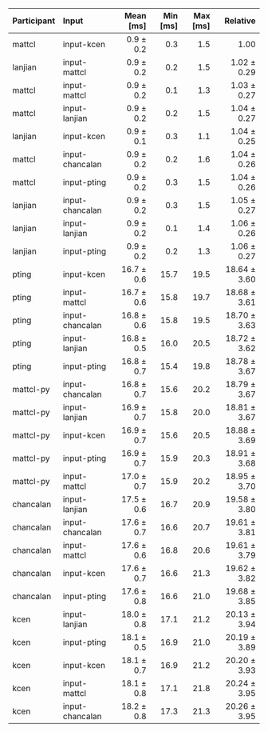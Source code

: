 | Participant | Input | Mean [ms] | Min [ms] | Max [ms] | Relative |
|:---|:---|---:|---:|---:|---:|
| mattcl | input-kcen | 0.9 ± 0.2 | 0.3 | 1.5 | 1.00 |
| lanjian | input-mattcl | 0.9 ± 0.2 | 0.2 | 1.5 | 1.02 ± 0.29 |
| mattcl | input-mattcl | 0.9 ± 0.2 | 0.1 | 1.3 | 1.03 ± 0.27 |
| mattcl | input-lanjian | 0.9 ± 0.2 | 0.2 | 1.5 | 1.04 ± 0.27 |
| lanjian | input-kcen | 0.9 ± 0.1 | 0.3 | 1.1 | 1.04 ± 0.25 |
| mattcl | input-chancalan | 0.9 ± 0.2 | 0.2 | 1.6 | 1.04 ± 0.26 |
| mattcl | input-pting | 0.9 ± 0.2 | 0.3 | 1.5 | 1.04 ± 0.26 |
| lanjian | input-chancalan | 0.9 ± 0.2 | 0.3 | 1.5 | 1.05 ± 0.27 |
| lanjian | input-lanjian | 0.9 ± 0.2 | 0.1 | 1.4 | 1.06 ± 0.26 |
| lanjian | input-pting | 0.9 ± 0.2 | 0.2 | 1.3 | 1.06 ± 0.27 |
| pting | input-kcen | 16.7 ± 0.6 | 15.7 | 19.5 | 18.64 ± 3.60 |
| pting | input-mattcl | 16.7 ± 0.6 | 15.8 | 19.7 | 18.68 ± 3.61 |
| pting | input-chancalan | 16.8 ± 0.6 | 15.8 | 19.5 | 18.70 ± 3.63 |
| pting | input-lanjian | 16.8 ± 0.5 | 16.0 | 20.5 | 18.72 ± 3.62 |
| pting | input-pting | 16.8 ± 0.7 | 15.4 | 19.8 | 18.78 ± 3.67 |
| mattcl-py | input-chancalan | 16.8 ± 0.7 | 15.6 | 20.2 | 18.79 ± 3.67 |
| mattcl-py | input-lanjian | 16.9 ± 0.7 | 15.8 | 20.0 | 18.81 ± 3.67 |
| mattcl-py | input-kcen | 16.9 ± 0.7 | 15.6 | 20.5 | 18.88 ± 3.69 |
| mattcl-py | input-pting | 16.9 ± 0.7 | 15.9 | 20.3 | 18.91 ± 3.68 |
| mattcl-py | input-mattcl | 17.0 ± 0.7 | 15.9 | 20.2 | 18.95 ± 3.70 |
| chancalan | input-lanjian | 17.5 ± 0.6 | 16.7 | 20.9 | 19.58 ± 3.80 |
| chancalan | input-chancalan | 17.6 ± 0.7 | 16.6 | 20.7 | 19.61 ± 3.81 |
| chancalan | input-mattcl | 17.6 ± 0.6 | 16.8 | 20.6 | 19.61 ± 3.79 |
| chancalan | input-kcen | 17.6 ± 0.7 | 16.6 | 21.3 | 19.62 ± 3.82 |
| chancalan | input-pting | 17.6 ± 0.8 | 16.6 | 21.0 | 19.68 ± 3.85 |
| kcen | input-lanjian | 18.0 ± 0.8 | 17.1 | 21.2 | 20.13 ± 3.94 |
| kcen | input-pting | 18.1 ± 0.5 | 16.9 | 21.0 | 20.19 ± 3.89 |
| kcen | input-kcen | 18.1 ± 0.7 | 16.9 | 21.2 | 20.20 ± 3.93 |
| kcen | input-mattcl | 18.1 ± 0.8 | 17.1 | 21.8 | 20.24 ± 3.95 |
| kcen | input-chancalan | 18.2 ± 0.8 | 17.3 | 21.3 | 20.26 ± 3.95 |
